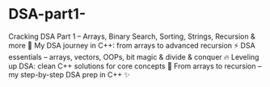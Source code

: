 # DSA-part1-
Cracking DSA Part 1 – Arrays, Binary Search, Sorting, Strings, Recursion &amp; more 🚀  My DSA journey in C++: from arrays to advanced recursion ⚡  DSA essentials – arrays, vectors, OOPs, bit magic &amp; divide &amp; conquer 🔥  Leveling up DSA: clean C++ solutions for core concepts 🚀  From arrays to recursion – my step-by-step DSA prep in C++ ✨
